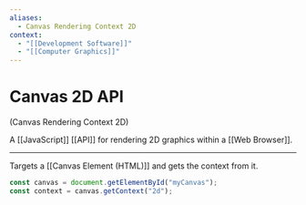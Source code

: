```yaml
---
aliases:
  - Canvas Rendering Context 2D
context:
  - "[[Development Software]]"
  - "[[Computer Graphics]]"
---
```


# Canvas 2D API

(Canvas Rendering Context 2D)

A [[JavaScript]] [[API]] for rendering 2D graphics within a [[Web Browser]].

---

Targets a [[Canvas Element (HTML)]] and gets the context from it.

```JavaScript
const canvas = document.getElementById("myCanvas");
const context = canvas.getContext("2d");
```
